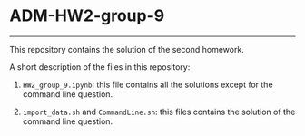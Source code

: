 # ADM-HW2-group-9
***
This repository contains the solution of the second homework.

A short description of the files in this repository:

1. `HW2_group_9.ipynb`: this file contains all the solutions except for the command line question.

2. `import_data.sh` and `CommandLine.sh`: this files contains the solution of the command line question.


